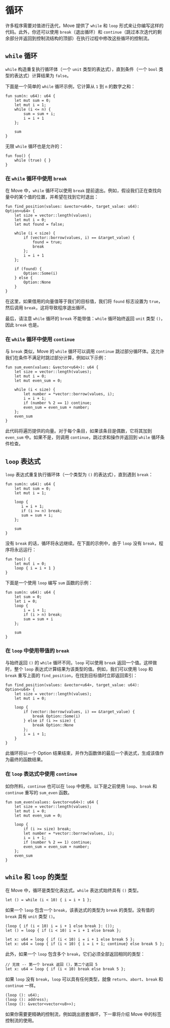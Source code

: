 # 循环

许多程序需要对值进行迭代，Move 提供了 `while` 和 `loop` 形式来让你编写这样的代码。此外，你还可以使用 `break`（退出循环）和 `continue`（跳过本次迭代的剩余部分并返回到控制流结构的顶部）在执行过程中修改这些循环的控制流。

## `while` 循环

`while` 构造重复执行循环体（一个 `unit` 类型的表达式），直到条件（一个 `bool` 类型的表达式）计算结果为 `false`。

下面是一个简单的 `while` 循环示例，它计算从 `1` 到 `n` 的数字之和：

```move
fun sum(n: u64): u64 {
    let mut sum = 0;
    let mut i = 1;
    while (i <= n) {
        sum = sum + i;
        i = i + 1
    };

    sum
}
```

无限 `while` 循环也是允许的：

```move
fun foo() {
    while (true) { }
}
```

### 在 `while` 循环中使用 `break`

在 Move 中，`while` 循环可以使用 `break` 提前退出。例如，假设我们正在查找向量中的某个值的位置，并希望在找到它时退出：

```move
fun find_position(values: &vector<u64>, target_value: u64): Option<u64> {
    let size = vector::length(values);
    let mut i = 0;
    let mut found = false;

    while (i < size) {
        if (vector::borrow(values, i) == &target_value) {
            found = true;
            break
        };
        i = i + 1
    };

    if (found) {
        Option::Some(i)
    } else {
        Option::None
    }
}
```

在这里，如果借用的向量值等于我们的目标值，我们将 `found` 标志设置为 `true`，然后调用 `break`，这将导致程序退出循环。

最后，请注意 `while` 循环的 `break` 不能带值：`while` 循环始终返回 `unit` 类型 `()`，因此 `break` 也是。

### 在 `while` 循环中使用 `continue`

与 `break` 类似，Move 的 `while` 循环可以调用 `continue` 跳过部分循环体。这允许我们在条件不满足时跳过部分计算，例如以下示例：

```move
fun sum_even(values: &vector<u64>): u64 {
    let size = vector::length(values);
    let mut i = 0;
    let mut even_sum = 0;

    while (i < size) {
        let number = *vector::borrow(values, i);
        i = i + 1;
        if (number % 2 == 1) continue;
        even_sum = even_sum + number;
    };
    even_sum
}
```

此代码将遍历提供的向量。对于每个条目，如果该条目是偶数，它将其加到 `even_sum` 中。如果不是，则调用 `continue`，跳过求和操作并返回到 `while` 循环条件检查。

## `loop` 表达式

`loop` 表达式重复执行循环体（一个类型为 `()` 的表达式），直到遇到 `break`：

```move
fun sum(n: u64): u64 {
    let mut sum = 0;
    let mut i = 1;

    loop {
       i = i + 1;
       if (i >= n) break;
       sum = sum + i;
    };

    sum
}
```

没有 `break` 的话，循环将永远继续。在下面的示例中，由于 `loop` 没有 `break`，程序将永远运行：

```move
fun foo() {
    let mut i = 0;
    loop { i = i + 1 }
}
```

下面是一个使用 `loop` 编写 `sum` 函数的示例：

```move
fun sum(n: u64): u64 {
    let sum = 0;
    let i = 0;
    loop {
        i = i + 1;
        if (i > n) break;
        sum = sum + i
    };

    sum
}
```

### 在 `loop` 中使用带值的 `break`

与始终返回 `()` 的 `while` 循环不同，`loop` 可以使用 `break` 返回一个值。这样做时，整个 `loop` 表达式计算结果为该类型的值。例如，我们可以使用 `loop` 和 `break` 重写上面的 `find_position`，在找到目标值时立即返回索引：

```move
fun find_position(values: &vector<u64>, target_value: u64): Option<u64> {
    let size = vector::length(values);
    let mut i = 0;

    loop {
        if (vector::borrow(values, i) == &target_value) {
            break Option::Some(i)
        } else if (i >= size) {
            break Option::None
        };
        i = i + 1;
    }
}
```

此循环将以一个 Option 结果结束，并作为函数体的最后一个表达式，生成该值作为最终的函数结果。

### 在 `loop` 表达式中使用 `continue`

如你所料，`continue` 也可以在 `loop` 中使用。以下是之前使用 `loop`、`break` 和 `continue` 重写的 `sum_even` 函数。

```move
fun sum_even(values: &vector<u64>): u64 {
    let size = vector::length(values);
    let mut i = 0;
    let mut even_sum = 0;

    loop {
        if (i >= size) break;
        let number = *vector::borrow(values, i);
        i = i + 1;
        if (number % 2 == 1) continue;
        even_sum = even_sum + number;
    };
    even_sum
}
```

## `while` 和 `loop` 的类型

在 Move 中，循环是类型化表达式。`while` 表达式始终具有 `()` 类型。

```move
let () = while (i < 10) { i = i + 1 };
```

如果一个 `loop` 包含一个 `break`，该表达式的类型为 `break` 的类型。没有值的 `break` 具有 `unit` 类型 `()`。

```move
(loop { if (i < 10) i = i + 1 else break }: ());
let () = loop { if (i < 10) i = i + 1 else break };

let x: u64 = loop { if (i < 10) i = i + 1 else break 5 };
let x: u64 = loop { if (i < 10) { i = i + 1; continue} else break 5 };
```

此外，如果一个 `loop` 包含多个 `break`，它们必须全部返回相同的类型：

```move
// 无效 -- 第一个 break 返回 ()，第二个返回 5
let x: u64 = loop { if (i < 10) break else break 5 };
```

如果 `loop` 没有 `break`，`loop` 可以具有任何类型，就像 `return`、`abort`、`break` 和 `continue` 一样。

```move
(loop (): u64);
(loop (): address);
(loop (): &vector<vector<u8>>);
```

如果你需要更精确的控制流，例如跳出嵌套循环，下一章将介绍 Move 中的标签控制流的使用。